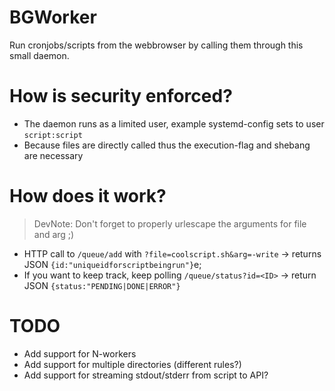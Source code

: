 BGWorker
==================
Run cronjobs/scripts from the webbrowser by calling them through
this small daemon.

How is security enforced?
==================
- The daemon runs as a limited user, example systemd-config sets to user `script:script`
- Because files are directly called thus the execution-flag and shebang are necessary

How does it work?
===================
> DevNote: Don't forget to properly urlescape the arguments for file and arg ;)

- HTTP call to `/queue/add` with `?file=coolscript.sh&arg=-write` -> returns JSON `{id:"uniqueidforscriptbeingrun"}`e;
- If you want to keep track, keep polling `/queue/status?id=<ID>` -> return JSON `{status:"PENDING|DONE|ERROR"}` 

TODO
==================
* Add support for N-workers
* Add support for multiple directories (different rules?)
* Add support for streaming stdout/stderr from script to API?
